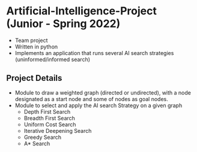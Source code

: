 # Artificial-Intelligence-Project (Junior - Spring 2022)

- Team project
- Written in python
- Implements an application that runs several AI search strategies (uninformed/informed search)


## Project Details

- Module to draw a weighted graph (directed or undirected), with a node designated as a start node and some of nodes as goal nodes.
- Module to select and apply the AI search Strategy on a given graph  
    - Depth First Search  
    - Breadth First Search  
    - Uniform Cost Search  
    - Iterative Deepening Search  
    - Greedy Search  
    - A* Search  
